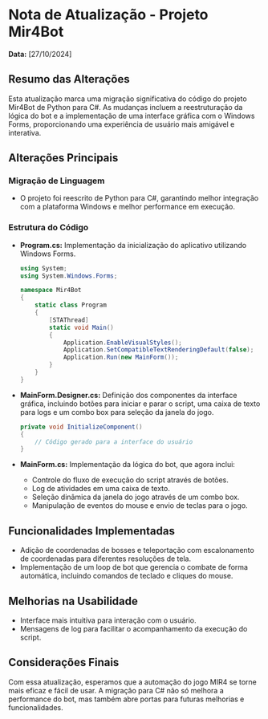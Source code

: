 # Nota de Atualização - Projeto Mir4Bot
**Data:** [27/10/2024]

## Resumo das Alterações
Esta atualização marca uma migração significativa do código do projeto Mir4Bot de Python para C#. As mudanças incluem a reestruturação da lógica do bot e a implementação de uma interface gráfica com o Windows Forms, proporcionando uma experiência de usuário mais amigável e interativa.

## Alterações Principais

### Migração de Linguagem
- O projeto foi reescrito de Python para C#, garantindo melhor integração com a plataforma Windows e melhor performance em execução.

### Estrutura do Código
- **Program.cs:** Implementação da inicialização do aplicativo utilizando Windows Forms.
    ```csharp
    using System;
    using System.Windows.Forms;

    namespace Mir4Bot
    {
        static class Program
        {
            [STAThread]
            static void Main()
            {
                Application.EnableVisualStyles();
                Application.SetCompatibleTextRenderingDefault(false);
                Application.Run(new MainForm());
            }
        }
    }
    ```

- **MainForm.Designer.cs:** Definição dos componentes da interface gráfica, incluindo botões para iniciar e parar o script, uma caixa de texto para logs e um combo box para seleção da janela do jogo.
    ```csharp
    private void InitializeComponent()
    {
        // Código gerado para a interface do usuário
    }
    ```

- **MainForm.cs:** Implementação da lógica do bot, que agora inclui:
    - Controle do fluxo de execução do script através de botões.
    - Log de atividades em uma caixa de texto.
    - Seleção dinâmica da janela do jogo através de um combo box.
    - Manipulação de eventos do mouse e envio de teclas para o jogo.

## Funcionalidades Implementadas
- Adição de coordenadas de bosses e teleportação com escalonamento de coordenadas para diferentes resoluções de tela.
- Implementação de um loop de bot que gerencia o combate de forma automática, incluindo comandos de teclado e cliques do mouse.

## Melhorias na Usabilidade
- Interface mais intuitiva para interação com o usuário.
- Mensagens de log para facilitar o acompanhamento da execução do script.

## Considerações Finais
Com essa atualização, esperamos que a automação do jogo MIR4 se torne mais eficaz e fácil de usar. A migração para C# não só melhora a performance do bot, mas também abre portas para futuras melhorias e funcionalidades.

